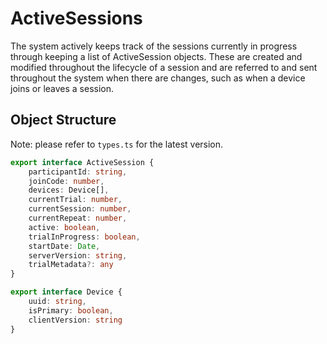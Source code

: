 
# ActiveSessions

The system actively keeps track of the sessions currently in progress through keeping a list of ActiveSession objects. These are created and modified throughout the lifecycle of a session and are referred to and sent throughout the system when there are changes, such as when a device joins or leaves a session.

## Object Structure
Note: please refer to `types.ts` for the latest version.

```typescript title="server/types.ts"
export interface ActiveSession { 
    participantId: string,
    joinCode: number,
    devices: Device[],
    currentTrial: number,
    currentSession: number,
    currentRepeat: number,
    active: boolean,
    trialInProgress: boolean,
    startDate: Date,
    serverVersion: string,
    trialMetadata?: any
}

export interface Device {
    uuid: string,
    isPrimary: boolean,
    clientVersion: string
}
```
